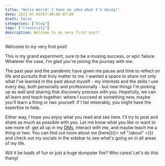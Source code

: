 ```yaml
---
title: "Hello World! I have no idea what I'm doing!"
date: 2021-07-05T07:48:00-07:00
draft: false
categories: ["blog"]
tags: ["creativity"]
description: Welcome to my very first post!
---
```


Welcome to my very first post!

This is my grand experiment, sure to be a rousing success, or epic failure. Whatever the case, I'm glad you're joining the journey with me.

The past year and the pandemic have given me pause and time to reflect on life and pursuits that truly matter to me. I wanted a space to share not only what I've learned in the past about myself - my interests and the skills I use every day, both personally and professionally - but new things I'm picking up as well and sharing that discovery process with you. Hopefully, we can all learn and teach together: where I succeed at something new, maybe you'll learn a thing or two yourself. If I fail miserably, you might have the expertise to help.

Either way, I hope you enjoy what you read and see here. I'll try to post and share as much as possible with you. Let me know what you like or want to see more of: get all up in my [DMs](https://twitter.com/mattmcelhannon), interact with me, and maybe teach me a thing or two. You can find out more about me [here]({{< ref "/about" >}}) and check out my socials in the sidebar to see what's going on in all areas of my life.

Will it be loads of fun or just a huge dumpster fire? Who cares! Let's do this thang!
